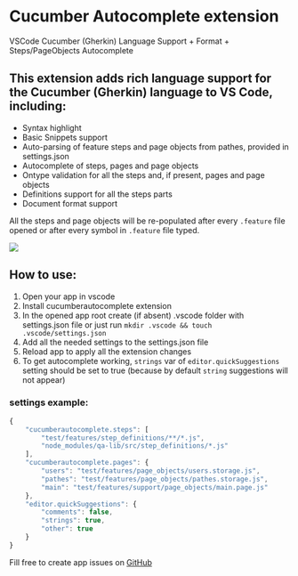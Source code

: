 # Cucumber Autocomplete extension
VSCode Cucumber (Gherkin) Language Support + Format + Steps/PageObjects Autocomplete

## This extension adds rich language support for the Cucumber (Gherkin) language to VS Code, including:
* Syntax highlight
* Basic Snippets support
* Auto-parsing of feature steps and page objects from pathes, provided in settings.json
* Autocomplete of steps, pages and page objects
* Ontype validation for all the steps and, if present, pages and page objects
* Definitions support for all the steps parts
* Document format support

All the steps and page objects will be re-populated after every `.feature` file opened or after every symbol in `.feature` file typed.

![](https://raw.githubusercontent.com/alexkrechik/VSCucumberAutoComplete/master/gclient/img/vscode.gif)
## How to use:
1. Open your app in vscode
2. Install cucumberautocomplete extension
3. In the opened app root create (if absent) .vscode folder with settings.json file or just run ```mkdir .vscode && touch .vscode/settings.json```
4. Add all the needed settings to the settings.json file
5. Reload app to apply all the extension changes
6. To get autocomplete working, `strings` var of `editor.quickSuggestions` setting should be set to true (because by default `string` suggestions will not appear)

### settings example:
```javascript
{
    "cucumberautocomplete.steps": [
        "test/features/step_definitions/**/*.js",
        "node_modules/qa-lib/src/step_definitions/*.js"
    ],
    "cucumberautocomplete.pages": {
        "users": "test/features/page_objects/users.storage.js",
        "pathes": "test/features/page_objects/pathes.storage.js",
        "main": "test/features/support/page_objects/main.page.js"
    },
    "editor.quickSuggestions": {
        "comments": false,
        "strings": true,
        "other": true
    }
}
```

Fill free to create app issues on [GitHub](https://github.com/alexkrechik/VSCucumberAutoComplete/issues)
